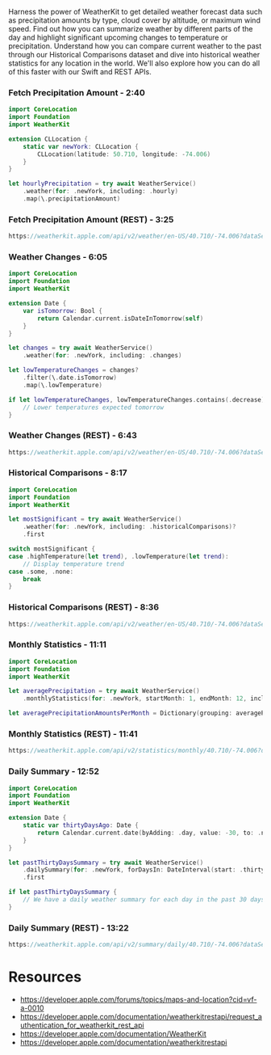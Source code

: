 Harness the power of WeatherKit to get detailed weather forecast data such as precipitation amounts by type, cloud cover by altitude, or maximum wind speed. Find out how you can summarize weather by different parts of the day and highlight significant upcoming changes to temperature or precipitation. Understand how you can compare current weather to the past through our Historical Comparisons dataset and dive into historical weather statistics for any location in the world. We'll also explore how you can do all of this faster with our Swift and REST APIs.

### Fetch Precipitation Amount - 2:40
```swift
import CoreLocation
import Foundation
import WeatherKit

extension CLLocation {
    static var newYork: CLLocation {
        CLLocation(latitude: 50.710, longitude: -74.006)
    }
}

let hourlyPrecipitation = try await WeatherService()
    .weather(for: .newYork, including: .hourly)
    .map(\.precipitationAmount)
```

### Fetch Precipitation Amount (REST) - 3:25
```swift
https://weatherkit.apple.com/api/v2/weather/en-US/40.710/-74.006?dataSets=forecastHourly&relativeHourlyStart=0&relativeHourlyEnd=1&hourlyRelativeTo=now&timezone=America/New_York
```

### Weather Changes - 6:05
```swift
import CoreLocation
import Foundation
import WeatherKit

extension Date {
    var isTomorrow: Bool {
        return Calendar.current.isDateInTomorrow(self)
    }
}

let changes = try await WeatherService()
    .weather(for: .newYork, including: .changes)

let lowTemperatureChanges = changes?
    .filter(\.date.isTomorrow)
    .map(\.lowTemperature)

if let lowTemperatureChanges, lowTemperatureChanges.contains(.decrease) {
    // Lower temperatures expected tomorrow
}
```

### Weather Changes (REST) - 6:43
```swift
https://weatherkit.apple.com/api/v2/weather/en-US/40.710/-74.006?dataSets=weatherChanges
```

### Historical Comparisons - 8:17
```swift
import CoreLocation
import Foundation
import WeatherKit

let mostSignificant = try await WeatherService()
    .weather(for: .newYork, including: .historicalComparisons)?
    .first

switch mostSignificant {
case .highTemperature(let trend), .lowTemperature(let trend):
    // Display temperature trend
case .some, .none:
    break
}
```

### Historical Comparisons (REST) - 8:36
```swift
https://weatherkit.apple.com/api/v2/weather/en-US/40.710/-74.006?dataSets=historicalComparisons
```

### Monthly Statistics - 11:11
```swift
import CoreLocation
import Foundation
import WeatherKit

let averagePrecipitation = try await WeatherService()
    .monthlyStatistics(for: .newYork, startMonth: 1, endMonth: 12, including: .precipitation)

let averagePrecipitationAmountsPerMonth = Dictionary(grouping: averagePrecipitation, by: \.month)
```

### Monthly Statistics (REST) - 11:41
```swift
https://weatherkit.apple.com/api/v2/statistics/monthly/40.710/-74.006?dataSets=precipitation&start=1&end=12
```

### Daily Summary - 12:52
```swift
import CoreLocation
import Foundation
import WeatherKit

extension Date {
    static var thirtyDaysAgo: Date {
        return Calendar.current.date(byAdding: .day, value: -30, to: .now)!
    }
}

let pastThirtyDaysSummary = try await WeatherService()
    .dailySummary(for: .newYork, forDaysIn: DateInterval(start: .thirtyDaysAgo, end: .now), including: .precipitation)
    .first

if let pastThirtyDaysSummary {
    // We have a daily weather summary for each day in the past 30 days
}
```

### Daily Summary (REST) - 13:22
```swift
https://weatherkit.apple.com/api/v2/summary/daily/40.710/-74.006?dataSets=precipitation&start=2024-05-12&end=2024-06-10
```

# Resources
* https://developer.apple.com/forums/topics/maps-and-location?cid=vf-a-0010
* https://developer.apple.com/documentation/weatherkitrestapi/request_authentication_for_weatherkit_rest_api
* https://developer.apple.com/documentation/WeatherKit
* https://developer.apple.com/documentation/weatherkitrestapi
